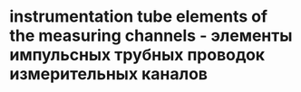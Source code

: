 # instrumentation tube elements of the measuring channels - элементы импульсных трубных проводок измерительных каналов
